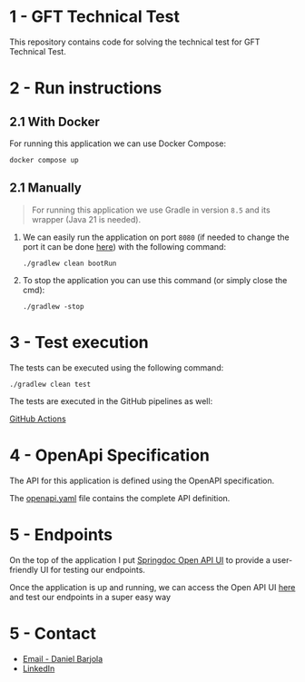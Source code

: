 # 1 - GFT Technical Test

This repository contains code for solving the technical test for GFT Technical Test.

# 2 - Run instructions

## 2.1 With Docker
For running this application we can use Docker Compose:

   ```
   docker compose up
   ```

## 2.1 Manually
> For running this application we use Gradle in version `8.5` and its wrapper (Java 21 is needed).

1. We can easily run the application on port `8080` (if needed to change the port it can be
   done [here](src/main/resources/application.yml)) with the following command:
    ```
    ./gradlew clean bootRun
    ```

2. To stop the application you can use this command (or simply close the cmd):
    ```
    ./gradlew -stop
    ```

# 3 - Test execution

The tests can be executed using the following command:

   ```
   ./gradlew clean test
   ```

The tests are executed in the GitHub pipelines as well:

[GitHub Actions](https://github.com/barjola/gft-test/actions)

# 4 - OpenApi Specification

The API for this application is defined using the OpenAPI specification. 

The [openapi.yaml](specification/openapi.yml) file contains the complete API definition.

# 5 - Endpoints

On the top of the application I put [Springdoc Open API UI](https://github.com/springdoc/springdoc-openapi) to provide
a user-friendly UI for testing our endpoints.

Once the application is up and running, we can access the Open API
UI [here](http://localhost:8080/swagger-ui/index.html)
and test our endpoints in a super easy way

# 5 - Contact

- [Email - Daniel Barjola](mailto:danibarjola@gmail.com)
- [LinkedIn](https://www.linkedin.com/in/daniel-barjola/)
